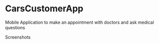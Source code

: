 # CarsCustomerApp
Mobile Application to make an appointment with doctors and ask medical questions

Screenshots
